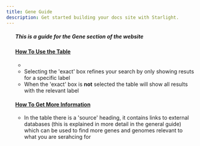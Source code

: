 ```yaml
---
title: Gene Guide
description: Get started building your docs site with Starlight.
---
```

<!DOCTYPE html>
<html>
<head>

<ul>
<h5>This is a guide for the Gene section of the website</h5>

</head>

<h4><p><u>How To Use the Table</h4></p></u>
<ul>
<li>
<li> Selecting the 'exact' box refines your search by only showing resuts for a specific label</li>
<li>When the 'exact' box is <b>not</b> selected the table will show all results with the relevant label</li>
</ul>

<h4><p><u>How To Get More Information</h4></p></u>
<ul>
<li>In the table there is a 'source' heading, it contains links to external databases (this is explained in more detail in the general guide) which can be used to find more genes and genomes relevant to what you are serahcing for</li>

</html>
